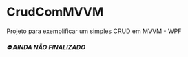 # CrudComMVVM
Projeto para exemplificar um simples CRUD em MVVM - WPF

##### :no_entry: AINDA NÃO FINALIZADO
